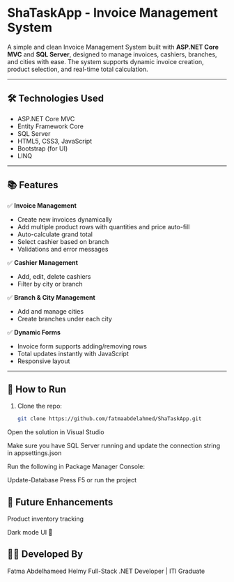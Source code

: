 ﻿# ShaTaskApp - Invoice Management System

A simple and clean Invoice Management System built with **ASP.NET Core MVC** and **SQL Server**, designed to manage invoices, cashiers, branches, and cities with ease. The system supports dynamic invoice creation, product selection, and real-time total calculation.

---

## 🛠 Technologies Used

- ASP.NET Core MVC
- Entity Framework Core
- SQL Server
- HTML5, CSS3, JavaScript
- Bootstrap (for UI)
- LINQ

---

## 📚 Features

✅ **Invoice Management**  
- Create new invoices dynamically  
- Add multiple product rows with quantities and price auto-fill  
- Auto-calculate grand total  
- Select cashier based on branch  
- Validations and error messages  

✅ **Cashier Management**  
- Add, edit, delete cashiers  
- Filter by city or branch  

✅ **Branch & City Management**  
- Add and manage cities  
- Create branches under each city  

✅ **Dynamic Forms**  
- Invoice form supports adding/removing rows  
- Total updates instantly with JavaScript  
- Responsive layout  

---

## 🚀 How to Run

1. Clone the repo:
   ```bash
   git clone https://github.com/fatmaabdelahmed/ShaTaskApp.git
Open the solution in Visual Studio

Make sure you have SQL Server running and update the connection string in appsettings.json

Run the following in Package Manager Console:


Update-Database
Press F5 or run the project

## 🧪 Future Enhancements


Product inventory tracking

Dark mode UI 🌙

## 👩‍💻 Developed By
Fatma Abdelhameed Helmy
Full-Stack .NET Developer | ITI Graduate




